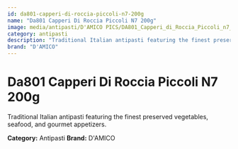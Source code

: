 ```yaml
---
id: da801-capperi-di-roccia-piccoli-n7-200g
name: "Da801 Capperi Di Roccia Piccoli N7 200g"
image: media/antipasti/D'AMICO PICS/DA801_Capperi_di_Roccia_Piccoli_n7_200g.png
category: antipasti
description: "Traditional Italian antipasti featuring the finest preserved vegetables, seafood, and gourmet appetizers."
brand: "D'AMICO"
---
```


# Da801 Capperi Di Roccia Piccoli N7 200g

Traditional Italian antipasti featuring the finest preserved vegetables, seafood, and gourmet appetizers.

**Category:** Antipasti
**Brand:** D'AMICO
